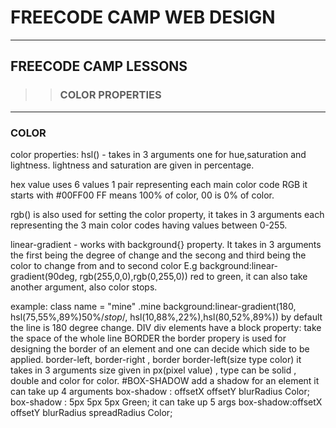# FREECODE CAMP WEB DESIGN
************************************************************************
## FREECODE CAMP LESSONS
>> ### COLOR PROPERTIES

************************************************************************
### COLOR
color properties:
hsl() - takes in 3 arguments one for hue,saturation and lightness. lightness and saturation are given in percentage.

hex value uses 6 values 1 pair representing each main color code RGB it starts with #00FF00 FF means 100% of color, 00 is 0% of color.

rgb() is also used for setting the color property, it takes in 3 arguments each representing the 3 main color codes having values between 0-255.

linear-gradient - works with background{} property. It takes in 3 arguments the first being the degree of change and the secong and third being the color to change from and to second color E.g background:linear-gradient(90deg, rgb(255,0,0),rgb(0,255,0)) red to green, it can also take another argument, also color stops.

example:
class name = "mine"
.mine background:linear-gradient(180, hsl(75,55%,89%)50%/*stop*/, hsl(10,88%,22%),hsl(80,52%,89%))
by default the line is 180 degree change.
DIV
div elements have a block property: take the space of the whole line
BORDER
the border propery is used for designing the border of an element and one can decide which side to be applied.
border-left, border-right , border
border-left(size type color) it takes in 3 arguments size given in px(pixel value) , type can be solid , double and color for color.
#BOX-SHADOW
add a shadow for an element
it can take up 4 arguments
box-shadow : offsetX offsetY blurRadius Color;
box-shadow : 5px 5px 5px Green;
it can take up 5 args
box-shadow:offsetX offsetY blurRadius spreadRadius Color;

